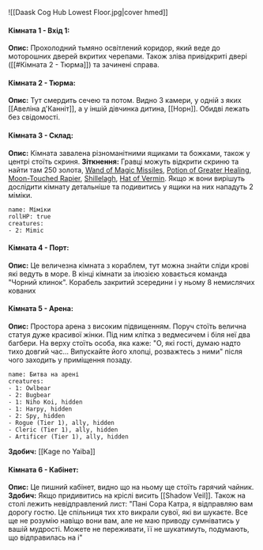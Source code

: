 ![[Daask Cog Hub Lowest Floor.jpg|cover hmed]]
#### Кімната 1 - Вхід 1:
**Опис:** Прохолодний тьмяно освітлений коридор, який веде до моторошних дверей вкритих черепами. Також зліва привідкриті двері ([[#Кімната 2 - Тюрма]]) та зачинені справа. 

#### Кімната 2 - Тюрма:
**Опис:** Тут смердить сечею та потом. Видно 3 камери, у одній з яких [[Авеліна д'Канніт]], а у іншій дівчинка дитина, [[Норн]]. Обидві лежать без свідомості.

#### Кімната 3 - Склад:
**Опис:** Кімната завалена різноманітними ящиками та божками, також у центрі стоїть скриня. 
**Зіткнення:** Гравці можуть відкрити скриню та найти там 250 золота, [Wand of Magic Missiles](https://www.dndbeyond.com/magic-items/4794-wand-of-magic-missiles), [Potion of Greater Healing](https://5e.tools/items.html#potion%20of%20greater%20healing_dmg), [Moon-Touched Rapier](https://5e.tools/items.html#moon-touched%20rapier_xge), [Shillelagh](https://5e.tools/spells.html#shillelagh_phb), [Hat of Vermin](https://5e.tools/items.html#hat%20of%20vermin_xge). Якщо ж вони вирішуть дослідити кімнату детальніше та подивитись у ящики на них нападуть 2 міміки.
```encounter 
name: Міміки
rollHP: true
creatures: 
- 2: Mimic 
```

#### Кімната 4 - Порт:
**Опис:** Це величезна кімната з кораблем, тут можна знайти сліди крові які ведуть в море. В кінці кімнати за ілюзією ховається команда "Чорний клинок". Корабель закритий зсередини і у ньому 8 немислячих кованих 

#### Кімната 5 - Арена:
**Опис:** Простора арена з високим підвищенням. Поруч стоїть велична статуя дуже красивої жінки. Під ним клітка з ведмесичем і біля неї два багбери. На верху стоїть особа, яка каже: "О, які гості, думаю надто тихо довгий час... Випускайте його хлопці, розважтесь з ними" після чого заходить у приміщення позаду.
```encounter 
name: Битва на арені
creatures: 
- 1: Owlbear 
- 2: Bugbear
- 1: Niho Koi, hidden
- 1: Harpy, hidden
- 2: Spy, hidden
- Rogue (Tier 1), ally, hidden
- Cleric (Tier 1), ally, hidden
- Artificer (Tier 1), ally, hidden
```
**Здобич:** [[Kage no Yaiba]] 

#### Кімната 6 - Кабінет:
**Опис:** Це пишний кабінет, видно що на ньому ще стоїть гарячий чайник. 
**Здобич:** Якщо придивитись на кріслі висить [[Shadow Veil]]. Також на столі лежить невідправлений лист: "Пані Сора Катра, я відправляю вам дорогу гостю. Це спільниця тих хто викрали сувої, які ви шукаєте. Все ще не розумію навіщо вони вам, але не маю приводу сумніватись у вашій мудрості. Можете не переживати, її не шукатимуть, подумають, що відправилась на і"
